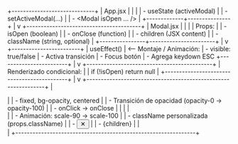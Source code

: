 +-----------------------------+
|      App.jsx               |
|                             |
| - useState (activeModal)   |
| - setActiveModal(...)      |
| - <Modal isOpen ... />     |
+-------------+---------------+
              |
              v
+----------------------------------------+
|         Modal.jsx                      |
|                                        |
| Props:                                 |
| - isOpen (boolean)                     |
| - onClose (function)                   |
| - children (JSX content)               |
| - className (string, optional)         |
+----------------+-----------------------+
                 |
                 v
       +------------------------+
       | useEffect()           | <-- Montaje / Animación:
       | - visible: true/false |     - Activa transición
       | - Focus botón         |     - Agrega keydown ESC
       +------------------------+
                 |
                 v
+--------------------------------------------+
| Renderizado condicional:                   |
| if (!isOpen) return null                   |
+--------------------------------------------+
                 |
                 v
+---------------------------------------------------------------+
| <div class="overlay">                                         |
|  - fixed, bg-opacity, centered                                |
|  - Transición de opacidad (opacity-0 → opacity-100)           |
|  - onClick → onClose                                          |
|                                                               |
|   <div class="contenido" role="dialog" aria-modal="true">     |
|    - Animación: scale-90 → scale-100                          |
|    - className personalizada (props.className)                |
|    - <button ref={closeButtonRef}> ✕ </button>                |
|    - {children}                                               |
|   </div>                                                      |
+---------------------------------------------------------------+
